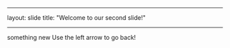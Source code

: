 ___
layout: slide
title: "Welcome to our second slide!"
___
something new
Use the left arrow to go back!
